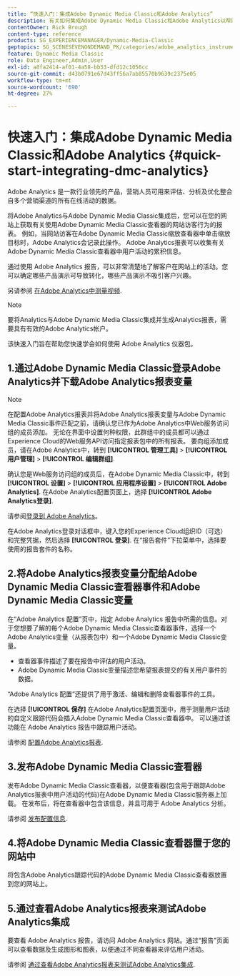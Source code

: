 ```yaml
---
title: “快速入门：集成Adobe Dynamic Media Classic和Adobe Analytics”
description: 有关如何集成Adobe Dynamic Media Classic和Adobe Analytics以帮助您快速启动和运行的简介和快速入门。
contentOwner: Rick Brough
content-type: reference
products: SG_EXPERIENCEMANAGER/Dynamic-Media-Classic
geptopics: SG_SCENESEVENONDEMAND_PK/categories/adobe_analytics_instrumentation_kit
feature: Dynamic Media Classic
role: Data Engineer,Admin,User
exl-id: a8fa2414-af01-4a58-bb33-dfd12c1056cc
source-git-commit: d43b0791e67d43ff56a7ab85570b9639c2375e05
workflow-type: tm+mt
source-wordcount: '690'
ht-degree: 27%

---
```


# 快速入门：集成Adobe Dynamic Media Classic和Adobe Analytics {#quick-start-integrating-dmc-analytics}

Adobe Analytics 是一款行业领先的产品，营销人员可用来评估、分析及优化整合自多个营销渠道的所有在线活动的数据。

将Adobe Analytics与Adobe Dynamic Media Classic集成后，您可以在您的网站上获取有关使用Adobe Dynamic Media Classic查看器的网站访客行为的报表。 例如，当网站访客在Adobe Dynamic Media Classic缩放查看器中单击缩放目标时，Adobe Analytics会记录此操作。 Adobe Analytics报表可以收集有关Adobe Dynamic Media Classic查看器中用户活动的累积信息。

通过使用 Adobe Analytics 报告，可以非常清楚地了解客户在网站上的活动。您可以确定哪些产品演示可导致转化，哪些产品演示不吸引客户兴趣。

另请参阅 [在Adobe Analytics中测量视频](https://experienceleague.adobe.com/docs/media-analytics/using/media-overview.html).

>[!NOTE]
>
>要将Analytics与Adobe Dynamic Media Classic集成并生成Analytics报表，需要具有有效的Adobe Analytics帐户。

该快速入门旨在帮助您快速学会如何使用 Adobe Analytics 仪器包。

## 1.通过Adobe Dynamic Media Classic登录Adobe Analytics并下载Adobe Analytics报表变量

>[!NOTE]
>
>在配置Adobe Analytics报表并将Adobe Analytics报表变量与Adobe Dynamic Media Classic事件匹配之前，请确认您已作为Adobe Analytics中Web服务访问组的成员添加。 无论在界面中设置何种权限，此群组中的成员都可以通过Experience Cloud的Web服务API访问指定报表包中的所有报表。 要向组添加成员，请在Adobe Analytics中，转到 **[!UICONTROL 管理工具]** > **[!UICONTROL 用户管理]** > **[!UICONTROL 编辑群组]**.

确认您是Web服务访问组的成员后，在Adobe Dynamic Media Classic中，转到 **[!UICONTROL 设置]** > **[!UICONTROL 应用程序设置]** > **[!UICONTROL Adobe Analytics]**. 在Adobe Analytics配置页面上，选择 **[!UICONTROL Adobe Analytics登录]**.

请参阅[登录到 Adobe Analytics](log-analytics.md#log_in_to_adobe_analytics)。

在Adobe Analytics登录对话框中，键入您的Experience Cloud组织ID（可选）和完整凭据，然后选择 **[!UICONTROL 登录]**. 在“报告套件”下拉菜单中，选择要使用的报告套件的名称。

## 2.将Adobe Analytics报表变量分配给Adobe Dynamic Media Classic查看器事件和Adobe Dynamic Media Classic变量

在“Adobe Analytics 配置”页中，指定 Adobe Analytics 报告中所需的信息。对于您想要了解的每个Adobe Dynamic Media Classic查看器事件，选择一个Adobe Analytics变量（从报表包中）和一个Adobe Dynamic Media Classic变量。

* 查看器事件描述了要在报告中评估的用户活动。
* Adobe Dynamic Media Classic变量描述您希望报表提交的有关用户事件的数据。

“Adobe Analytics 配置”还提供了用于激活、编辑和删除查看器事件的工具。

在选择 **[!UICONTROL 保存]** 在Adobe Analytics配置页面中，用于测量用户活动的自定义跟踪代码会插入Adobe Dynamic Media Classic查看器中。 可以通过该功能在 Adobe Analytics 报告中跟踪用户活动。

请参阅 [配置Adobe Analytics报表](configuring-analytics-reports.md#configuring_adobe_analytics_reports).

## 3.发布Adobe Dynamic Media Classic查看器

发布Adobe Dynamic Media Classic查看器，以便查看器(包含用于跟踪Adobe Analytics报表中用户活动的代码)在Adobe Dynamic Media Classic服务器上加载。 在发布后，将在查看器中包含该信息，并且可用于 Adobe Analytics 分析。

请参阅 [发布配置信息](publishing-analytics-configuration-information.md#publishing_adobe_analytics_configuration_information).

## 4.将Adobe Dynamic Media Classic查看器置于您的网站中

将包含Adobe Analytics跟踪代码的Adobe Dynamic Media Classic查看器放置到您的网站上。

## 5.通过查看Adobe Analytics报表来测试Adobe Analytics集成

要查看 Adobe Analytics 报告，请访问 Adobe Analytics 网站。通过“报告”页面可以查看数据及生成图形和图表，以便通过不同查看器来评估用户活动。

请参阅 [通过查看Adobe Analytics报表来测试Adobe Analytics集成](testing-integration-viewing-analytics-report.md#testing_the_integration_by_viewing_an_adobe_analytics_report).
